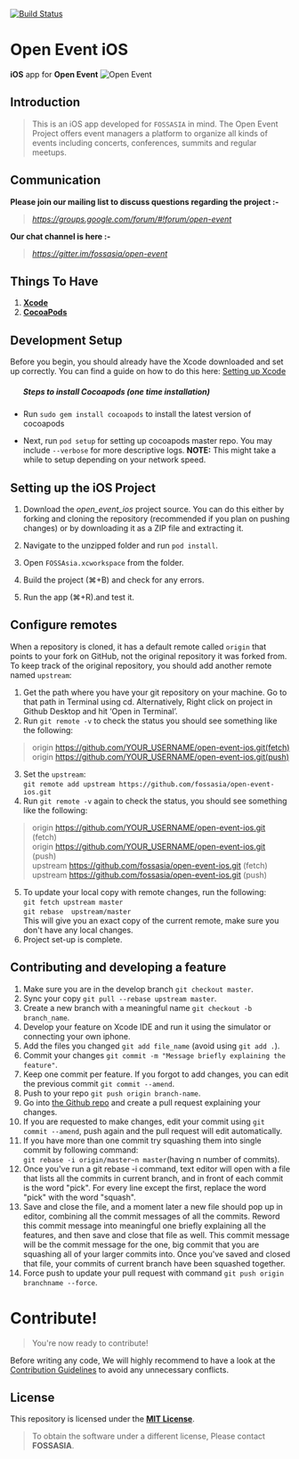[![Build Status](https://travis-ci.org/fossasia/open-event-ios.svg?branch=development)](https://travis-ci.org/fossasia/open-event-ios)

# Open Event iOS
**iOS** app for **Open Event**
![Open Event](https://storage.googleapis.com/eventyay.com/assets/branding/base_branding.png)

## Introduction
> This is an iOS app developed for `FOSSASIA` in mind. The Open Event Project offers event managers a platform to organize all kinds of events including concerts, conferences, summits and regular meetups.

## Communication

**Please join our mailing list to discuss questions regarding the project :-**

> *https://groups.google.com/forum/#!forum/open-event*

**Our chat channel is here :-**

> *https://gitter.im/fossasia/open-event*

## Things To Have
1. **[Xcode](https://developer.apple.com/xcode/)**
2. **[CocoaPods](http://cocoapods.org/)**

## Development Setup

Before you begin, you should already have the Xcode downloaded and set up correctly. You can find a guide on how to do this here: [Setting up Xcode](https://developer.apple.com/library/content/documentation/IDEs/Conceptual/AppStoreDistributionTutorial/Setup/Setup.html)

##### &nbsp;&nbsp;&nbsp;&nbsp;&nbsp;&nbsp; Steps to install Cocoapods (one time installation)

- Run `sudo gem install cocoapods` to install the latest version of cocoapods

-  Next, run `pod setup` for setting up cocoapods master repo. You may include `--verbose` for more descriptive logs.
**NOTE:** This might take a while to setup depending on your network speed.

## Setting up the iOS Project

1. Download the _open_event_ios_ project source. You can do this either by forking and cloning the repository (recommended if you plan on pushing changes) or by downloading it as a ZIP file and extracting it.

2. Navigate to the unzipped folder and run `pod install`.

3. Open `FOSSAsia.xcworkspace` from the folder.

4. Build the project (⌘+B) and check for any errors.

5. Run the app (⌘+R).and test it.
## Configure remotes
When a repository is cloned, it has a default remote called `origin` that points to your fork on GitHub, not the original repository it was forked from. To keep track of the original repository, you should add another remote named `upstream`:<br />
1. Get the path where you have your git repository on your machine. Go to that path in Terminal using cd. Alternatively, Right click on project in Github Desktop and hit ‘Open in Terminal’.<br />
2. Run `git remote -v`  to check the status you should see something like the following:<br />
> origin    https://github.com/YOUR_USERNAME/open-event-ios.git(fetch)<br />
> origin    https://github.com/YOUR_USERNAME/open-event-ios.git(push)<br />
3. Set the `upstream`:<br />
`git remote add upstream https://github.com/fossasia/open-event-ios.git`<br />
4. Run `git remote -v`  again to check the status, you should see something like the following:<br />
> origin    https://github.com/YOUR_USERNAME/open-event-ios.git  (fetch)<br />
> origin    https://github.com/YOUR_USERNAME/open-event-ios.git  (push)<br />
> upstream  https://github.com/fossasia/open-event-ios.git (fetch)<br />
> upstream  https://github.com/fossasia/open-event-ios.git (push)<br />
5. To update your local copy with remote changes, run the following:<br />
`git fetch upstream master`<br />
`git rebase  upstream/master`<br />
This will give you an exact copy of the current remote, make sure you don't have any local changes.<br />
6. Project set-up is complete.<br />
## Contributing and developing a feature
1. Make sure you are in the develop branch `git checkout master`.<br />
2. Sync your copy `git pull --rebase upstream master`.<br />
3. Create a new branch with a meaningful name `git checkout -b branch_name`.<br />
4. Develop your feature on Xcode IDE  and run it using the simulator or connecting your own iphone.<br />
5. Add the files you changed `git add file_name` (avoid using `git add .`).<br />
6. Commit your changes `git commit -m "Message briefly explaining the feature"`.<br />
7. Keep one commit per feature. If you forgot to add changes, you can edit the previous commit `git commit --amend`.<br />
8. Push to your repo `git push origin branch-name`.<br />
9. Go into [the Github repo](https://github.com/fossasia/open-event-ios) and create a pull request explaining your changes.<br />
10. If you are requested to make changes, edit your commit using `git commit --amend`, push again and the pull request will edit automatically.<br />
11. If you have more than one commit try squashing them into single commit by following command:<br />
`git rebase -i origin/master~n master`(having n number of commits).<br />
12. Once you've run a git rebase -i command, text editor will open with a file that lists all the commits in current branch, and in front of each commit is the word "pick". For every line except the first, replace the word "pick" with the word "squash".<br />
13. Save and close the file, and a moment later a new file should pop up in  editor, combining all the commit messages of all the commits. Reword this commit message into meaningful one briefly explaining all the features, and then save and close that file as well. This commit message will be the commit message for the one, big commit that you are squashing all of your larger commits into. Once you've saved and closed that file, your commits of current branch have been squashed together.<br />
14. Force push to update your pull request with command `git push origin branchname --force`.<br/>

# Contribute!

> You're now ready to contribute!

Before writing any code, We will highly recommend to have a look at the [Contribution Guidelines](CONTRIBUTING.md) to avoid any unnecessary conflicts.

## License
This repository is licensed under the **[MIT License](LICENSE)**.
> To obtain the software under a different license, Please contact **FOSSASIA**.
